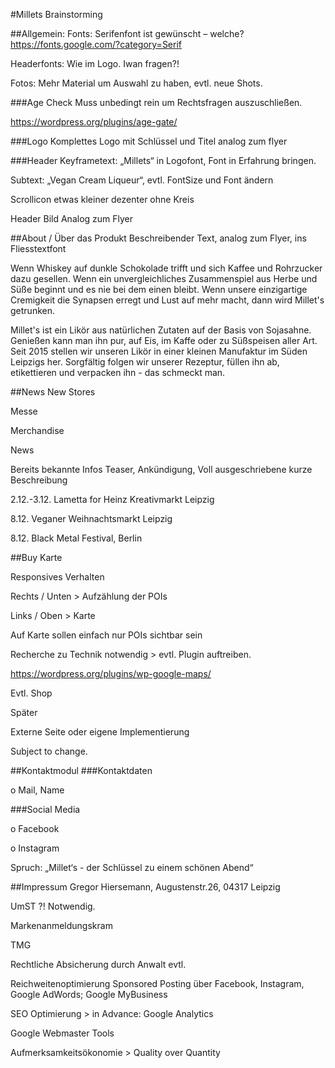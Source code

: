 #Millets Brainstorming

##Allgemein:
Fonts: Serifenfont ist gewünscht – welche? https://fonts.google.com/?category=Serif

Headerfonts: Wie im Logo. Iwan fragen?!

Fotos: Mehr Material um Auswahl zu haben, evtl. neue Shots.

###Age Check
Muss unbedingt rein um Rechtsfragen auszuschließen.

https://wordpress.org/plugins/age-gate/

 

###Logo
Komplettes Logo mit Schlüssel und Titel analog zum flyer

###Header
Keyframetext: „Millets“ in Logofont, Font in Erfahrung bringen.

Subtext: „Vegan Cream Liqueur“, evtl. FontSize und Font ändern

Scrollicon etwas kleiner dezenter ohne Kreis

Header Bild
Analog zum Flyer

##About / Über das Produkt
Beschreibender Text, analog zum Flyer, ins Fliesstextfont

Wenn Whiskey auf dunkle Schokolade trifft und sich Kaffee und Rohrzucker dazu gesellen. Wenn ein unvergleichliches Zusammenspiel aus Herbe und Süße beginnt und es nie bei dem einen bleibt. Wenn unsere einzigartige Cremigkeit die Synapsen erregt und Lust auf mehr macht, dann wird Millet's getrunken.

Millet's ist ein Likör aus natürlichen Zutaten auf der Basis von Sojasahne. Genießen kann man ihn pur, auf Eis, im Kaffe oder zu Süßspeisen aller Art. Seit 2015 stellen wir unseren Likör in einer kleinen Manufaktur im Süden Leipzigs her. Sorgfältig folgen wir unserer Rezeptur, füllen ihn ab, etikettieren und verpacken ihn - das schmeckt man.

##News
New Stores

Messe

Merchandise

News

Bereits bekannte Infos
Teaser, Ankündigung, Voll ausgeschriebene kurze Beschreibung

2.12.-3.12. Lametta for Heinz Kreativmarkt Leipzig

8.12. Veganer Weihnachtsmarkt Leipzig

8.12. Black Metal Festival, Berlin

##Buy
Karte

Responsives Verhalten

Rechts / Unten > Aufzählung der POIs

Links / Oben > Karte

Auf Karte sollen einfach nur POIs sichtbar sein

Recherche zu Technik notwendig > evtl. Plugin auftreiben.

https://wordpress.org/plugins/wp-google-maps/

Evtl. Shop

Später

Externe Seite oder eigene Implementierung

Subject to change.

##Kontaktmodul
###Kontaktdaten

o    Mail, Name

###Social Media

o    Facebook

o    Instagram

Spruch: „Millet‘s - der Schlüssel zu einem schönen Abend“

##Impressum
Gregor Hiersemann, Augustenstr.26, 04317 Leipzig

UmST ?! Notwendig.

Markenanmeldungskram

TMG

Rechtliche Absicherung durch Anwalt evtl.

Reichweitenoptimierung
Sponsored Posting über Facebook, Instagram, Google AdWords; Google MyBusiness

SEO Optimierung > in Advance: Google Analytics

Google Webmaster Tools

Aufmerksamkeitsökonomie > Quality over Quantity
